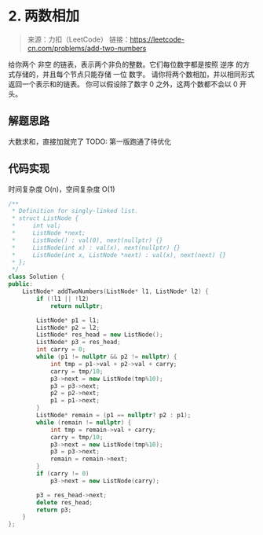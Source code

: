 # 2. 两数相加
> 来源：力扣（LeetCode）
链接：https://leetcode-cn.com/problems/add-two-numbers

给你两个 非空 的链表，表示两个非负的整数。它们每位数字都是按照 逆序 的方式存储的，并且每个节点只能存储 一位 数字。
请你将两个数相加，并以相同形式返回一个表示和的链表。
你可以假设除了数字 0 之外，这两个数都不会以 0 开头。

## 解题思路
大数求和，直接加就完了
TODO: 第一版跑通了待优化


## 代码实现
时间复杂度 O(n)，空间复杂度 O(1)

```cpp
/**
 * Definition for singly-linked list.
 * struct ListNode {
 *     int val;
 *     ListNode *next;
 *     ListNode() : val(0), next(nullptr) {}
 *     ListNode(int x) : val(x), next(nullptr) {}
 *     ListNode(int x, ListNode *next) : val(x), next(next) {}
 * };
 */
class Solution {
public:
    ListNode* addTwoNumbers(ListNode* l1, ListNode* l2) {
        if (!l1 || !l2)
            return nullptr;

        ListNode* p1 = l1;
        ListNode* p2 = l2;
        ListNode* res_head = new ListNode();
        ListNode* p3 = res_head;
        int carry = 0;
        while (p1 != nullptr && p2 != nullptr) {
            int tmp = p1->val + p2->val + carry;
            carry = tmp/10;
            p3->next = new ListNode(tmp%10);
            p3 = p3->next;
            p2 = p2->next;
            p1 = p1->next;
        }
        ListNode* remain = (p1 == nullptr? p2 : p1);
        while (remain != nullptr) {
            int tmp = remain->val + carry;
            carry = tmp/10;
            p3->next = new ListNode(tmp%10);
            p3 = p3->next;
            remain = remain->next;
        }
        if (carry != 0) 
            p3->next = new ListNode(carry);

        p3 = res_head->next;
        delete res_head;
        return p3;
    }
};
```

